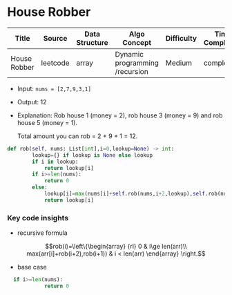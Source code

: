 # House Robber
| Title        | Source   | Data Structure | Algo Concept                   | Difficulty | Time Complexity | Space Complexity |
|--------------|----------|----------------|--------------------------------|------------|-----------------|------------------|
| House Robber | leetcode | array          | Dynamic programming /recursion | Medium     |complete

* Input: ```nums = [2,7,9,3,1]```
* Output: 12
* Explanation: Rob house 1 (money = 2), rob house 3 (money = 9) and rob house 5 (money = 1).
    
    Total amount you can rob = 2 + 9 + 1 = 12.


```python
def rob(self, nums: List[int],i=0,lookup=None) -> int:
        lookup={} if lookup is None else lookup
        if i in lookup:
            return lookup[i]
        if i>=len(nums):
            return 0
        else:
            lookup[i]=max(nums[i]+self.rob(nums,i+2,lookup),self.rob(nums,i+1,lookup))
            return lookup[i]
```
### Key code insights
* recursive formula 

$$rob(i)=\left\{\begin{array} {rl} 0 & i\ge len(arr)\\ 
max(arr[i]+rob(i+2),rob(i+1)) & i < len(arr) \end{array} \right.$$
* base case
``` python
  if i>=len(nums):
            return 0
```
